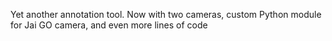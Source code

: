 Yet another annotation tool. Now with two cameras, custom Python module for Jai GO camera, and even more lines of code
